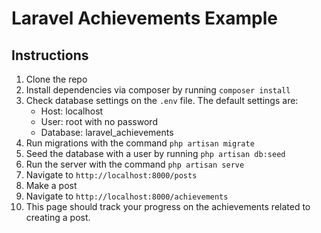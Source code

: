 # Laravel Achievements Example
## Instructions

1. Clone the repo
2. Install dependencies via composer by running `composer install`
3. Check database settings on the `.env` file. The default settings are:
   - Host: localhost
   - User: root with no password
   - Database: laravel_achievements
4. Run migrations with the command `php artisan migrate`
5. Seed the database with a user by running `php artisan db:seed`
6. Run the server with the command `php artisan serve`
7. Navigate to `http://localhost:8000/posts`
8. Make a post
9. Navigate to `http://localhost:8000/achievements`
10. This page should track your progress on the achievements related to creating a post.

